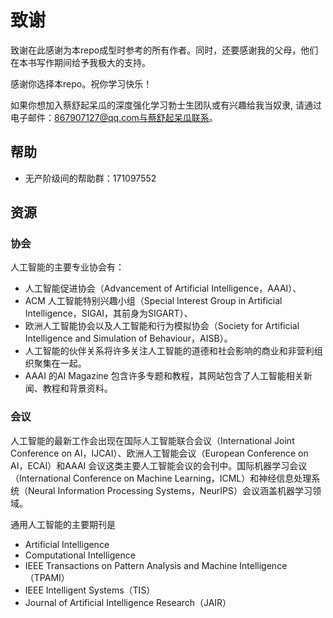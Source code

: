 

<!--
 * @version:
 * @Author:  StevenJokess（蔡舒起） https://github.com/StevenJokess
 * @Date: 2023-04-09 16:17:10
 * @LastEditors:  StevenJokess（蔡舒起） https://github.com/StevenJokess
 * @LastEditTime: 2023-04-16 02:51:38
 * @Description:
 * @Help me: make friends by a867907127@gmail.com and help me get some “foreign” things or service I need in life; 如有帮助，请赞助，失业3年了。![支付宝收款码](https://github.com/StevenJokess/d2rl/blob/master/img/%E6%94%B6.jpg)
 * @TODO::
 * @Reference:
-->
# 致谢

致谢在此感谢为本repo成型时参考的所有作者。同时，还要感谢我的父母，他们在本书写作期间给予我极大的支持。

感谢你选择本repo。祝你学习快乐！

如果你想加入蔡舒起呆瓜的深度强化学习勃士生团队或有兴趣给我当奴隶, 请通过电子邮件：867907127@qq.com与蔡舒起呆瓜联系。

## 帮助

- 无产阶级间的帮助群：171097552

## 资源

### 协会

人工智能的主要专业协会有：

- 人工智能促进协会（Advancement of Artificial Intelligence，AAAI）、
- ACM 人工智能特别兴趣小组（Special Interest Group in Artificial Intelligence，SIGAI，其前身为SIGART）、
- 欧洲人工智能协会以及人工智能和行为模拟协会（Society for Artificial Intelligence and Simulation of Behaviour，AISB）。
- 人工智能的伙伴关系将许多关注人工智能的道德和社会影响的商业和非营利组织聚集在一起。
- AAAI 的AI  Magazine 包含许多专题和教程，其网站包含了人工智能相关新闻、教程和背景资料。

### 会议

人工智能的最新工作会出现在国际人工智能联合会议（International Joint Conference on AI，IJCAI）、欧洲人工智能会议（European Conference on AI，ECAI）和AAAI 会议这类主要人工智能会议的会刊中。国际机器学习会议（International Conference on Machine Learning，ICML）和神经信息处理系统（Neural Information Processing Systems，NeurIPS）会议涵盖机器学习领域。

通用人工智能的主要期刊是

- Artificial Intelligence
- Computational  Intelligence
- IEEE Transactions  on  Pattern  Analysis  and  Machine  Intelligence   （TPAMI）
- IEEE  Intelligent  Systems（TIS）
- Journal of Artificial Intelligence Research（JAIR）

[1]: https://ticket-assets.baai.ac.cn/uploads/%E3%80%8A%E4%BA%BA%E5%B7%A5%E6%99%BA%E8%83%BD%EF%BC%9A%E7%8E%B0%E4%BB%A3%E6%96%B9%E6%B3%95%EF%BC%88%E7%AC%AC4%E7%89%88%EF%BC%89%E3%80%8B%E6%A0%B7%E7%AB%A0.pdf
